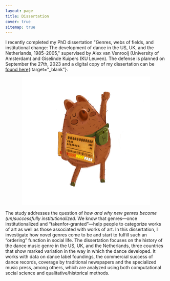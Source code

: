 ```yaml
---
layout: page
title: Dissertation
cover: true
sitemap: true
---
```


I recently completed my PhD dissertation "Genres, webs of fields, and institutional change: The development of dance in the US, UK, and the Netherlands, 1985–2005," supervised by Alex van Venrooij (University of Amsterdam) and Giselinde Kuipers (KU Leuven). The defense is planned on September the 27th, 2023 and a digital copy of my dissertation can be [found here](https://drive.google.com/file/d/1-DKHgvI4YEHkV6PB8xV9UpGsJlSC6a1g/view?usp=sharing){:target="_blank"}.

<p align="center">
<img src="/assets/img/blog/White background - darker hero.jpg" alt="cover" width="400"/>
</p>

The study addresses the question of _how and why new genres become (un)successfully institutionalized_. We know that genres—once institutionalized and “takenfor-granted”—help people to categorize works of art as well as those associated with works of art. In this dissertation, I investigate how novel genres come to be and start to fulfill such an “ordering” function in social life. The dissertation focuses on the history of the dance music genre in the US, UK, and the Netherlands, three countries that show marked variation in the way in which the dance developed. It works with data on dance label foundings, the commercial success of dance records, coverage by traditional newspapers and the specialized music press, among others, which are analyzed using both computational social science and qualitative/historical methods.




